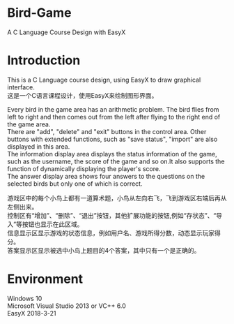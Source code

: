 # Bird-Game
A C Language Course Design with EasyX  
# Introduction  
This is a C Language course design, using EasyX to draw graphical interface.  
这是一个C语言课程设计，使用EasyX来绘制图形界面。  

Every bird in the game area has an arithmetic problem. The bird flies from left to right and then comes out from the left after flying to the right end of the game area.  
There are "add", "delete" and "exit" buttons in the control area. Other buttons with extended functions, such as "save status", "import" are also displayed in this area.  
The information display area displays the status information of the game, such as the username, the score of the game and so on.It also supports the function of dynamically displaying the player's score.  
The answer display area shows four answers to the questions on the selected birds but only one of which is correct.  

游戏区中的每个小鸟上都有一道算术题，小鸟从左向右飞，飞到游戏区右端后再从左侧出来。  
控制区有“增加”、“删除”、“退出”按钮，其他扩展功能的按钮,例如“存状态”、“导入”等按钮也显示在此区域。  
信息显示区显示游戏的状态信息，例如用户名、游戏所得分数，动态显示玩家得分。  
答案显示区显示被选中小鸟上题目的4个答案，其中只有一个是正确的。  
# Environment  
Windows 10  
Microsoft Visual Studio 2013 or VC++ 6.0  
EasyX 2018-3-21  

